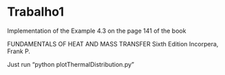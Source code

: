 Trabalho1
=========

Implementation of the Example 4.3 on the page 141 of the book

FUNDAMENTALS OF HEAT AND MASS TRANSFER Sixth Edition
Incorpera, Frank P.

Just run “python plotThermalDistribution.py”
